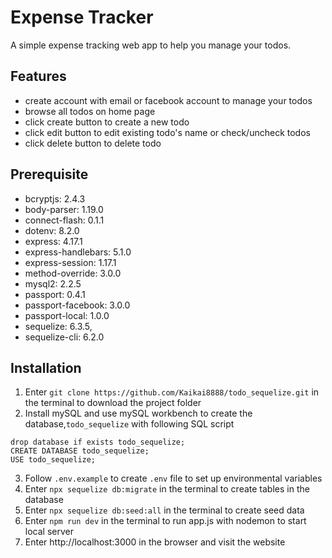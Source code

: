 # Expense Tracker
A simple expense tracking web app to help you manage your todos.

## Features
* create account with email or facebook account to  manage your todos
* browse all todos on home page
* click create button to create a new todo
* click edit button to edit existing todo's name or check/uncheck todos
* click delete button to delete todo

## Prerequisite
* bcryptjs: 2.4.3
* body-parser: 1.19.0
* connect-flash: 0.1.1
* dotenv: 8.2.0
* express: 4.17.1
* express-handlebars: 5.1.0
* express-session: 1.17.1
* method-override: 3.0.0
* mysql2: 2.2.5
* passport: 0.4.1
* passport-facebook: 3.0.0
* passport-local: 1.0.0
* sequelize: 6.3.5,
* sequelize-cli: 6.2.0

## Installation
1. Enter ` git clone https://github.com/Kaikai8888/todo_sequelize.git ` in the terminal to download the project folder
2. Install mySQL and use mySQL workbench to create the database,`todo_sequelize` with following SQL script
```
drop database if exists todo_sequelize;
CREATE DATABASE todo_sequelize;
USE todo_sequelize;
```
3. Follow `.env.example` to create `.env` file to set up environmental variables
4. Enter `npx sequelize db:migrate` in the terminal to create tables in the database
5. Enter `npx sequelize db:seed:all` in the terminal to create seed data
6. Enter `npm run dev` in the terminal to run app.js with nodemon to start local server 
7. Enter http://localhost:3000 in the browser and visit the website

